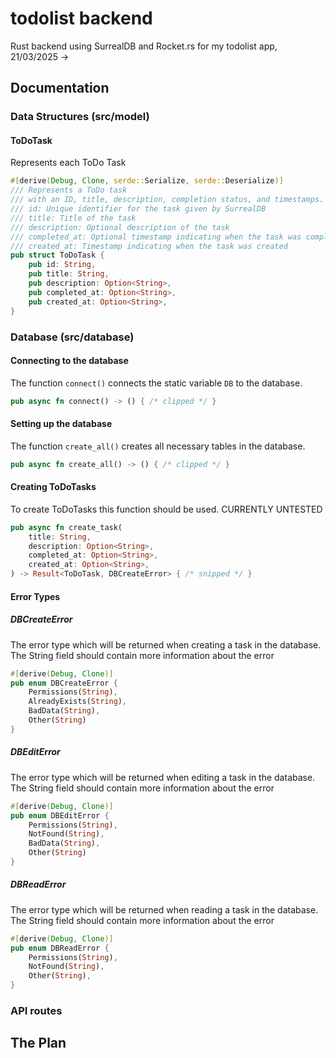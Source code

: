 # todolist backend
 Rust backend using SurrealDB and Rocket.rs for my todolist app, 21/03/2025 -> 

## Documentation

### Data Structures (src/model)

#### ToDoTask
Represents each ToDo Task
```rust
#[derive(Debug, Clone, serde::Serialize, serde::Deserialize)]
/// Represents a ToDo task
/// with an ID, title, description, completion status, and timestamps.
/// id: Unique identifier for the task given by SurrealDB
/// title: Title of the task
/// description: Optional description of the task
/// completed_at: Optional timestamp indicating when the task was completed, if is None then the task is assumed to be uncompleted
/// created_at: Timestamp indicating when the task was created
pub struct ToDoTask {
    pub id: String,
    pub title: String,
    pub description: Option<String>,
    pub completed_at: Option<String>,
    pub created_at: Option<String>,
}
```

### Database (src/database)

#### Connecting to the database 
The function `connect()` connects the static variable `DB` to the database.
```rust
pub async fn connect() -> () { /* clipped */ }
```

#### Setting up the database
The function `create_all()` creates all necessary tables in the database.
```rust
pub async fn create_all() -> () { /* clipped */ }
```

#### Creating ToDoTasks
To create ToDoTasks this function should be used. 
CURRENTLY UNTESTED
```rust
pub async fn create_task(
    title: String,
    description: Option<String>,
    completed_at: Option<String>,
    created_at: Option<String>,
) -> Result<ToDoTask, DBCreateError> { /* snipped */ }
```

#### Error Types

##### DBCreateError
The error type which will be returned when creating a task in the database.
The String field should contain more information about the error
```rust
#[derive(Debug, Clone)]
pub enum DBCreateError {
    Permissions(String),
    AlreadyExists(String),
    BadData(String),
    Other(String)
}

```

##### DBEditError
The error type which will be returned when editing a task in the database.
The String field should contain more information about the error
```rust
#[derive(Debug, Clone)]
pub enum DBEditError {
    Permissions(String),
    NotFound(String),
    BadData(String),
    Other(String)
}
```

##### DBReadError
The error type which will be returned when reading a task in the database.
The String field should contain more information about the error
```rust
#[derive(Debug, Clone)]
pub enum DBReadError {
    Permissions(String),
    NotFound(String),
    Other(String),
}

```
### API routes

## The Plan